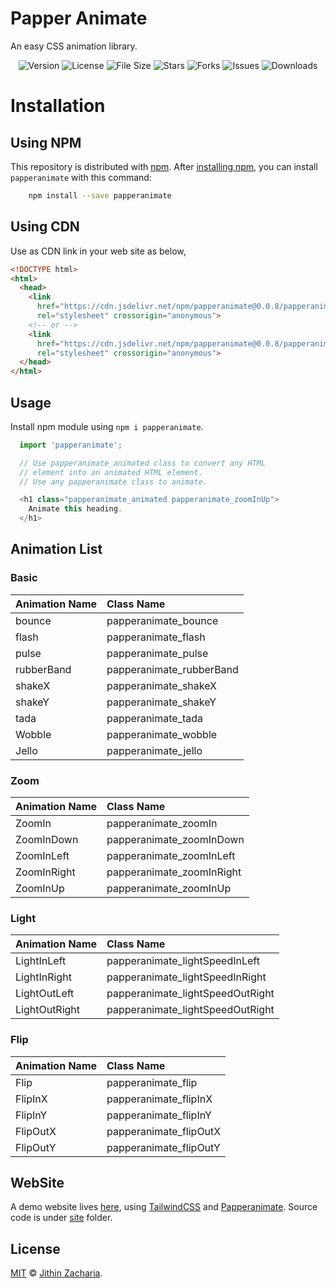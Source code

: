 # Papper Animate

An easy CSS animation library.

<div align="center">

![Version](https://img.shields.io/npm/v/papperanimate)
![License](https://img.shields.io/github/license/Jithinqw/papperanimate)
![File Size](https://img.shields.io/bundlephobia/minzip/papperanimate)
![Stars](https://img.shields.io/github/stars/Jithinqw/papperanimate)
![Forks](https://img.shields.io/github/forks/Jithinqw/papperanimate)
![Issues](https://img.shields.io/github/issues/Jithinqw/papperanimate)
![Downloads](https://img.shields.io/npm/dm/papperanimate)

</div>

# Installation

## Using NPM

This repository is distributed with [npm](https://www.npmjs.com/).
After [installing npm](https://docs.npmjs.com/downloading-and-installing-node-js-and-npm),
you can install `papperanimate` with this command:

```sh
    npm install --save papperanimate
```

## Using CDN

Use as CDN link in your web site as below,

```html
<!DOCTYPE html>
<html>
  <head>
    <link
      href="https://cdn.jsdelivr.net/npm/papperanimate@0.0.8/papperanimate.min.css"
      rel="stylesheet" crossorigin="anonymous">
    <!-- or -->
    <link
      href="https://cdn.jsdelivr.net/npm/papperanimate@0.0.8/papperanimate.css"
      rel="stylesheet" crossorigin="anonymous">
  </head>
</html>
```

## Usage

Install npm module using ```npm i papperanimate```. 

```javascript
  import 'papperanimate';

  // Use papperanimate_animated class to convert any HTML
  // element into an animated HTML element.
  // Use any papperanimate class to animate.

  <h1 class="papperanimate_animated papperanimate_zoomInUp">
    Animate this heading.
  </h1>
```

## Animation List

### Basic
| Animation Name   | Class Name
|----------|:-------------
| bounce |  papperanimate_bounce |  
| flash |  papperanimate_flash |  
| pulse |  papperanimate_pulse |  
| rubberBand |  papperanimate_rubberBand |  
| shakeX |  papperanimate_shakeX |  
| shakeY |  papperanimate_shakeY |  
| tada |  papperanimate_tada |  
| Wobble |  papperanimate_wobble |  
| Jello |  papperanimate_jello |  

### Zoom
| Animation Name   | Class Name
|----------|:-------------
| ZoomIn |  papperanimate_zoomIn |  
| ZoomInDown |  papperanimate_zoomInDown |  
| ZoomInLeft |  papperanimate_zoomInLeft |  
| ZoomInRight |  papperanimate_zoomInRight |  
| ZoomInUp |  papperanimate_zoomInUp |  

### Light
| Animation Name   | Class Name
|----------|:-------------
| LightInLeft |  papperanimate_lightSpeedInLeft |  
| LightInRight |  papperanimate_lightSpeedInRight |  
| LightOutLeft |  papperanimate_lightSpeedOutRight |  
| LightOutRight | papperanimate_lightSpeedOutRight |  

### Flip
| Animation Name   | Class Name
|----------|:-------------
| Flip | papperanimate_flip |
| FlipInX | papperanimate_flipInX |
| FlipInY | papperanimate_flipInY |
| FlipOutX | papperanimate_flipOutX |
| FlipOutY | papperanimate_flipOutY |


## WebSite

A demo website lives [here](https://idyllic-cendol-aabe1b.netlify.app/), using
[TailwindCSS](https://tailwindcss.com/) and [Papperanimate](https://idyllic-cendol-aabe1b.netlify.app/).
Source code is under [site](./site/index.html) folder.

## License

[MIT](./LICENSE) &copy; [Jithin Zacharia](https://jithinqw.github.io/).
